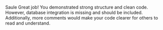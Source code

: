 Saule
Great job!
You demonstrated strong structure and clean code. 
However, database integration is missing and should be included.
Additionally, more comments would make your code clearer for others to read and understand.

